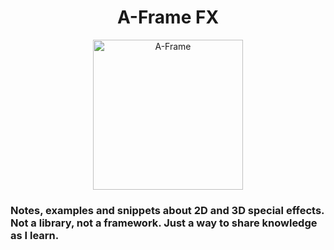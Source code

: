 <h1 align="center">A-Frame FX</h1>

<p align="center"><a href="https://aframe.io" target="_blank"><img width="240" alt="A-Frame" src="https://user-images.githubusercontent.com/39342/106044461-ddf55000-6133-11eb-8936-bb8da74debd9.png"></a></p>

<h3>Notes, examples and snippets about 2D and 3D special effects. Not a library, not a framework. Just a way to share knowledge as I learn.</h3>
